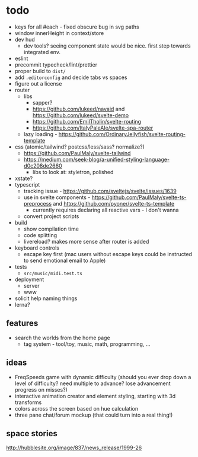 # todo

- keys for all #each - fixed obscure bug in svg paths
- window innerHeight in context/store
- dev hud
  - dev tools? seeing component state would be nice. first step towards integrated env.
- eslint
- precommit typecheck/lint/prettier
- proper build to `dist/`
- add `.editorconfig` and decide tabs vs spaces
- figure out a license
- router
  - libs
    - sapper?
    - https://github.com/lukeed/navaid and https://github.com/lukeed/svelte-demo
    - https://github.com/EmilTholin/svelte-routing
    - https://github.com/ItalyPaleAle/svelte-spa-router
  - lazy loading - https://github.com/OrdinaryJellyfish/svelte-routing-template
- css (atomic/tailwind? postcss/less/sass? normalize?)
  - https://github.com/PaulMaly/svelte-tailwind
  - https://medium.com/seek-blog/a-unified-styling-language-d0c208de2660
    - libs to look at: styletron, polished
- xstate?
- typescript
  - tracking issue - https://github.com/sveltejs/svelte/issues/1639
  - use in svelte components - https://github.com/PaulMaly/svelte-ts-preprocess and https://github.com/pyoner/svelte-ts-template
    - currently requires declaring all reactive vars - I don't wanna
  - convert project scripts
- build
  - show compilation time
  - code splitting
  - livereload? makes more sense after router is added
- keyboard controls
  - escape key first (mac users without escape keys could be instructed to send emotional email to Apple)
- tests
  - `src/music/midi.test.ts`
- deployment
  - server
  - www
- solicit help naming things
- lerna?

## features

- search the worlds from the home page
  - tag system - tool/toy, music, math, programming, ...

## ideas

- FreqSpeeds game with dynamic difficulty (should you ever drop down a level of difficulty? need multiple to advance? lose advancement progress on misses?)
- interactive animation creator and element styling, starting with 3d transforms
- colors across the screen based on hue calculation
- three pane chat/forum mockup (that could turn into a real thing!)

## space stories
http://hubblesite.org/image/837/news_release/1999-26